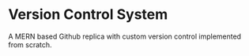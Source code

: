 # Version Control System
A MERN based Github replica with custom version control implemented from scratch.
